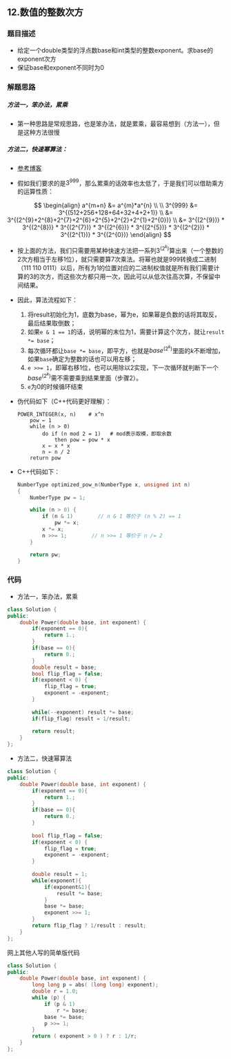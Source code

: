 ## 12.数值的整数次方  

### 题目描述  

- 给定一个double类型的浮点数base和int类型的整数exponent。求base的exponent次方  
- 保证base和exponent不同时为0    

### 解题思路  

##### 方法一，笨办法，累乘

- 第一种思路是常规思路，也是笨办法，就是累乘，最容易想到（方法一），但是这种方法很慢



##### 方法二，快速幂算法：

- [参考博客](https://blog.csdn.net/hkdgjqr/article/details/5381028)

- 假如我们要求的是$3^{999}$，那么累乘的话效率也太低了，于是我们可以借助乘方的运算性质：   

$$
\begin{align}
a^{m+n} &= a^{m}*a^{n}  \\
\\
3^{999} &= 3^{(512+256+128+64+32+4+2+1)} \\
&= 3^{(2^{9}+2^{8}+2^{7}+2^{6}+2^{5}+2^{2}+2^{1}+2^{0})} \\
&= 3^{(2^{9})} * 3^{(2^{8})} * 3^{(2^{7})} * 3^{(2^{6})} * 3^{(2^{5})} * 3^{(2^{2})} * 3^{(2^{1})} * 3^{(2^{0})}
\end{align}
$$

- 按上面的方法，我们只需要用某种快速方法把一系列$3^{(2^{k})}$算出来（一个整数的2次方相当于左移1位），就只需要算7次乘法。将幂也就是$999$转换成二进制（111 110 0111）以后，所有为1的位置对应的二进制权值就是所有我们需要计算的$3$的次方，而这些次方都只用一次，因此可以从低次往高次算，不保留中间结果。    

- 因此，算法流程如下：   
  1. 将result初始化为1，底数为base，幂为e，如果幂是负数的话将其取反，最后结果取倒数；   
  2. 如果`e & 1 == 1`的话，说明幂的末位为1，需要计算这个次方，就让`result *= base`；   
  3. 每次循环都让`base *= base`，即平方，也就是$base^{(2^{k})}$里面的$k$不断增加，如果`base`确定为整数的话也可以用左移；   
  4. `e >>= 1`，即幂右移1位，也可以用除以2实现，下一次循环就判断下一个$base^{(2^{k})}$需不需要乘到结果里面（步骤2）。
  5. `e`为0的时候循环结束

- 伪代码如下（C++代码更好理解）：

  ```
  POWER_INTEGER(x, n)    # x^n
      pow ← 1
      while (n > 0)
          do if (n mod 2 = 1)   # mod表示取模，即取余数
              then pow ← pow * x
          x ← x * x
          n ← n / 2
      return pow
  ```

- C++代码如下：

  ```c++
  NumberType optimized_pow_n(NumberType x, unsigned int n)
  {
      NumberType pw = 1;
  
      while (n > 0) {
          if (n & 1)        // n & 1 等价于 (n % 2) == 1
              pw *= x;
          x *= x;
          n >>= 1;        // n >>= 1 等价于 n /= 2
      }
  
      return pw;
  }
  ```

  

### 代码 

- 方法一，笨办法，累乘    

```c++
class Solution {
public:
    double Power(double base, int exponent) {
        if(exponent == 0){
            return 1.;
        }
        if(base == 0){
            return 0.;
        }
        double result = base;
        bool flip_flag = false;
        if(exponent < 0) {
            flip_flag = true;
            exponent = -exponent;
        }
        
        while(--exponent) result *= base;
        if(flip_flag) result = 1/result;
        
        return result;
    }
};
```

- 方法二，快速幂算法  

```c++
class Solution {
public:
    double Power(double base, int exponent) {
        if(exponent == 0){
            return 1.;
        }
        if(base == 0){
            return 0.;
        }
        
        bool flip_flag = false;
        if(exponent < 0) {
            flip_flag = true;
            exponent = -exponent;
        }
        
        double result = 1;
        while(exponent){
            if(exponent&1){
                result *= base;
            }
            base *= base;
            exponent >>= 1;
        }
        return flip_flag ? 1/result : result;
    }
};
```

网上其他人写的简单版代码   

```c++
class Solution {
public:
    double Power(double base, int exponent) {
        long long p = abs( (long long) exponent);
        double r = 1.0;
        while (p) {
            if (p & 1)
                r *= base;
            base *= base;
            p >>= 1;
        }
        return ( exponent > 0 ) ? r : 1/r;
    }
};
```



